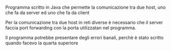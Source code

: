 Programma scritto in Java che permette la comunicazione tra due host, uno che fa da server ed uno che fa da client

Per la comunicazione tra due host in reti diverse è necessario che il server faccia port forwarding con la porta utilizzatan nel programma.

Il programma potrebbe presentare degli errori banali, perchè è stato scritto quando facevo la quarta superiore
